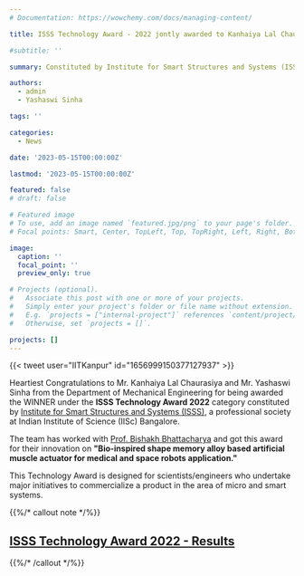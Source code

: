 ```yaml
---
# Documentation: https://wowchemy.com/docs/managing-content/

title: ISSS Technology Award - 2022 jontly awarded to Kanhaiya Lal Chaurasiya and Yashaswi Sinha

#subtitle: ''

summary: Constituted by Institute for Smart Structures and Systems (ISSS), a professional society at IISc Bangalore.

authors: 
  - admin
  - Yashaswi Sinha

tags: ''

categories: 
  - News

date: '2023-05-15T00:00:00Z'

lastmod: '2023-05-15T00:00:00Z'

featured: false
# draft: false

# Featured image
# To use, add an image named `featured.jpg/png` to your page's folder.
# Focal points: Smart, Center, TopLeft, Top, TopRight, Left, Right, BottomLeft, Bottom, BottomRight.

image:
  caption: ''
  focal_point: ''
  preview_only: true

# Projects (optional).
#   Associate this post with one or more of your projects.
#   Simply enter your project's folder or file name without extension.
#   E.g. `projects = ["internal-project"]` references `content/project/deep-learning/index.md`.
#   Otherwise, set `projects = []`.

projects: []
---
```

{{< tweet user="IITKanpur" id="1656999150377127937" >}}


Heartiest Congratulations to Mr. Kanhaiya Lal Chaurasiya and Mr. Yashaswi Sinha from the Department of Mechanical Engineering for being awarded the WINNER under the **ISSS Technology Award 2022** category constituted by [Institute for Smart Structures and Systems (ISSS)](https://isssonline.in/), a professional society at Indian Institute of Science (IISc) Bangalore.

The team has worked with [Prof. Bishakh Bhattacharya](https://www.iitk.ac.in/smss/#about) and got this award for their innovation on **"Bio-inspired shape memory alloy based artificial muscle actuator for medical and space robots application."**

This Technology Award is designed for scientists/engineers who undertake major initiatives to commercialize a product in the area of micro and smart systems.

{{%/* callout note */%}}
## [ISSS Technology Award 2022 - Results](https://isssonline.in/isss-awards-2022/)
{{%/* /callout */%}}
